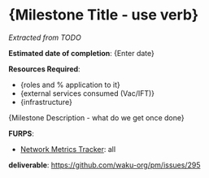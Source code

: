 # {Milestone Title - use verb}

_Extracted from TODO_

**Estimated date of completion**: {Enter date}

**Resources Required**:
- {roles and % application to it}
- {external services consumed (Vac/IFT)}
- {infrastructure}


{Milestone Description - what do we get once done}

**FURPS**:

- [Network Metrics Tracker](/FURPS/application/network_metrics_tracker.md): all

**deliverable**: https://github.com/waku-org/pm/issues/295 
